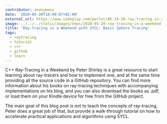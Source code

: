 ```yaml
---
contributor: anonymous
date: '2020-05-20T10:00:07+02:00'
external_url: https://www.codeplay.com/portal/05-19-20-ray-tracing-in-a-weekend-with-sycl-basic-sphere-tracing
image: ../../../static/images/news/2020-05-20-ray-tracing-in-a-weekend-with-sycl-basic-sphere-tracing.webp
title: 'Ray-tracing in a Weekend with SYCL: Basic Sphere Tracing'
tags:
  - raytracing
  - tutorial
  - c++
  - github
  - learn
---
```


C++ Ray-Tracing in a Weekend by Peter Shirley is a great resource to start learning about ray-tracers and how to
implement one, and at the same time providing all the source code in a GitHub repository. You can find more information
about his books on ray-tracing techniques with accompanying implementations on his blog, and you can also download the
books as .pdf, or load them on your Kindle device for free from the GitHub project.

The main goal of this blog post is not to teach the concepts of ray-tracing, Peter does a great job of that, but provide
a walk-through tutorial on how to accelerate practical applications and algorithms using SYCL.
